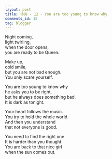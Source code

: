 ```yaml
---
layout: post
title: 诗词 · 12 · You are too young to know why
comments_id: 15
tag: blogger
---
```


Night coming,<br />
light twirling,<br />
when the door opens,<br />
you are ready to be Queen.

Make up,<br />
cold smile,<br />
but you are not bad enough.<br />
You only scare yourself.

You are too young to know why<br />
he asks you to be right,<br />
but he always does something bad.<br />
It is dark as tonight.

Your heart follows the music.<br />
You try to hold the whole world.<br />
And then you understand<br />
that not everyone is good.

You need to find the right one.<br />
It is harder than you thought.<br />
You are back to that nice girl<br />
when the sun comes out.
